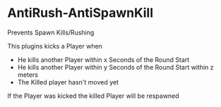 # AntiRush-AntiSpawnKill
Prevents Spawn Kills/Rushing

This plugins kicks a Player when
- He kills another Player within x Seconds of the Round Start
- He kills another Player within y Seconds of the Round Start within z meters
- The Killed player hasn't moved yet

If the Player was kicked the killed Player will be respawned
